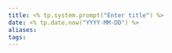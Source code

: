 ```yaml
---
title: <% tp.system.prompt("Enter title") %>
date: <% tp.date.now("YYYY-MM-DD") %>
aliases: 
tags:
---
```

